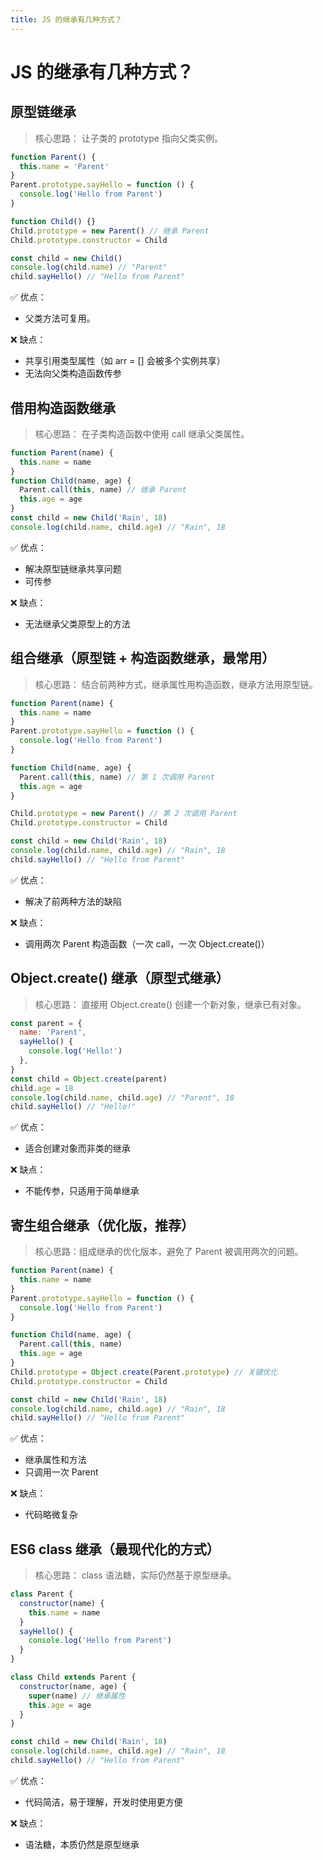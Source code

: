 ```yaml
---
title: JS 的继承有几种方式？
---
```


# JS 的继承有几种方式？

## 原型链继承
> 核心思路： 让子类的 prototype 指向父类实例。

```js
function Parent() {
  this.name = 'Parent'
}
Parent.prototype.sayHello = function () {
  console.log('Hello from Parent')
}

function Child() {}
Child.prototype = new Parent() // 继承 Parent
Child.prototype.constructor = Child

const child = new Child()
console.log(child.name) // "Parent"
child.sayHello() // "Hello from Parent"
```
✅ 优点： 
- 父类方法可复用。

❌ 缺点： 
- 共享引用类型属性（如 arr = [] 会被多个实例共享）
- 无法向父类构造函数传参

## 借用构造函数继承
> 核心思路： 在子类构造函数中使用 call 继承父类属性。

```js
function Parent(name) {
  this.name = name
}
function Child(name, age) {
  Parent.call(this, name) // 继承 Parent
  this.age = age
}
const child = new Child('Rain', 18)
console.log(child.name, child.age) // "Rain", 18
```
✅ 优点： 
- 解决原型链继承共享问题
- 可传参

❌ 缺点： 
- 无法继承父类原型上的方法

## 组合继承（原型链 + 构造函数继承，最常用）
> 核心思路： 结合前两种方式，继承属性用构造函数，继承方法用原型链。

```js
function Parent(name) {
  this.name = name
}
Parent.prototype.sayHello = function () {
  console.log('Hello from Parent')
}

function Child(name, age) {
  Parent.call(this, name) // 第 1 次调用 Parent
  this.age = age
}

Child.prototype = new Parent() // 第 2 次调用 Parent
Child.prototype.constructor = Child

const child = new Child('Rain', 18)
console.log(child.name, child.age) // "Rain", 18
child.sayHello() // "Hello from Parent"
```
✅ 优点： 
- 解决了前两种方法的缺陷

❌ 缺点： 
- 调用两次 Parent 构造函数（一次 call，一次 Object.create()）

## Object.create() 继承（原型式继承）
> 核心思路： 直接用 Object.create() 创建一个新对象，继承已有对象。

```js
const parent = {
  name: 'Parent',
  sayHello() {
    console.log('Hello!')
  },
}
const child = Object.create(parent)
child.age = 18
console.log(child.name, child.age) // "Parent", 18
child.sayHello() // "Hello!"
```
✅ 优点：
- 适合创建对象而非类的继承

❌ 缺点：
- 不能传参，只适用于简单继承

## 寄生组合继承（优化版，推荐）
> 核心思路：组成继承的优化版本，避免了 Parent 被调用两次的问题。

```js
function Parent(name) {
  this.name = name
}
Parent.prototype.sayHello = function () {
  console.log('Hello from Parent')
}

function Child(name, age) {
  Parent.call(this, name)
  this.age = age
}
Child.prototype = Object.create(Parent.prototype) // 关键优化
Child.prototype.constructor = Child

const child = new Child('Rain', 18)
console.log(child.name, child.age) // "Rain", 18
child.sayHello() // "Hello from Parent"
```
✅ 优点：
- 继承属性和方法
- 只调用一次 Parent

❌ 缺点：
- 代码略微复杂

## ES6 class 继承（最现代化的方式）
> 核心思路： class 语法糖，实际仍然基于原型继承。

```js
class Parent {
  constructor(name) {
    this.name = name
  }
  sayHello() {
    console.log('Hello from Parent')
  }
}

class Child extends Parent {
  constructor(name, age) {
    super(name) // 继承属性
    this.age = age
  }
}

const child = new Child('Rain', 18)
console.log(child.name, child.age) // "Rain", 18
child.sayHello() // "Hello from Parent"
```

✅ 优点：
- 代码简洁，易于理解，开发时使用更方便

❌ 缺点：
- 语法糖，本质仍然是原型继承